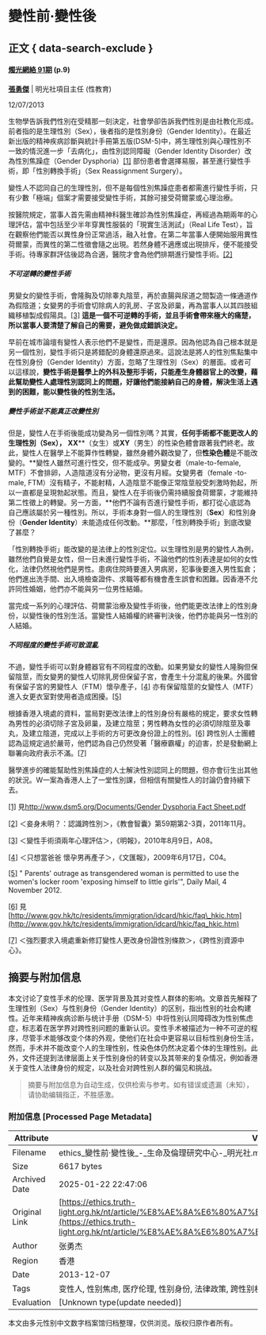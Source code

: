 # 變性前‧變性後

## 正文 { data-search-exclude }


#### [燭光網絡 91期](/flipbook/candle/91) (p.9)

**[張勇傑](/article/author?field_author_value=張勇傑)** | 明光社項目主任 (性教育)

12/07/2013

生物學告訴我們性別在受精那一刻決定，社會學卻告訴我們性別是由社教化形成。前者指的是生理性別（Sex），後者指的是性別身份（Gender Identity）。在最近新出版的精神疾病診斷與統計手冊第五版(DSM-5)中，將生理性別與心理性別不一致的情況進一步「去病化」，由性別認同障礙（Gender Identity Disorder）改為性別焦躁症（Gender Dysphoria）[\[1\]](#_ftn1) 部份患者會選擇易服，甚至進行變性手術，即「性別轉換手術」（Sex Reassignment Surgery）。

變性人不認同自己的生理性別，但不是每個性別焦躁症患者都需進行變性手術，只有少數「極端」個案才需要接受變性手術，其餘可接受荷爾蒙或心理治療。

按醫院規定，當事人首先需由精神科醫生確診為性別焦躁症，再經過為期兩年的心理評估，當中包括至少半年穿異性服裝的「現實生活測試」（Real Life Test），旨在觀察他們能否以異性身份正常過活，融入社會。在第二年當事人便開始服用異性荷爾蒙，而異性的第二性徵會隨之出現。若然身體不適應或出現排斥，便不能接受手術。待專家群評估後認為合適，醫院才會為他們排期進行變性手術。[\[2\]](#_ftn2)

##### 不可逆轉的變性手術

男變女的變性手術，會隆胸及切除睾丸陰莖，再於直腸與尿道之間製造一條通道作為假陰道；女變男的手術會切除病人的乳房、子宮及卵巢，再為當事人以其四肢組織移植製成假陽具。[\[3\]](#_ftn3) **這是一個不可逆轉的手術，並且手術會帶來極大的痛楚，所以當事人要清楚了解自己的需要，避免做成錯誤決定。**

早前在城市論壇有變性人表示他們不是變性，而是還原。因為他認為自己根本就是另一個性別，變性手術只是將錯配的身體還原過來。這說法是將人的性別焦點集中在性別身份（Gender Identity）方面，忽略了生理性別（Sex）的層面。或者可以這樣說，**變性手術是醫學上的外科及整形手術，只能產生身體器官上的改變，藉此幫助變性人處理性別認同上的問題，好讓他們能接納自己的身體，解決生活上遇到的困難，能以變性後的性別生活。**

##### 變性手術並不能真正改變性別

但是，變性人在手術後能成功變為另一個性別嗎？其實，**任何手術都不能更改人的生理性別（****Sex****），** **XX****（女生）或****XY****（男生）的性染色體會跟著我們終老。故此，變性人在醫學上不能算作性轉變，雖然身體外觀改變了，但****性染色體****是不能改變的。**變性人雖然可進行性交，但不能成孕。男變女者（male-to-female, MTF）不會排卵，人造陰道沒有分泌物，更沒有月經。女變男者（female -to-male, FTM）沒有精子，不能射精，人造陰莖不能像正常陰莖般受刺激時勃起，所以一直都是呈現勃起狀態。而且，變性人在手術後仍需持續服食荷爾蒙，才能維持第二性徵上的轉變。另一方面，**他們不論有否進行變性手術，都打從心底認為自己應該屬於另一種性別。所以，手術本身對一個人的生理性別（****Sex****）和性別身份（****Gender Identity****）未能造成任何改動。**那麼，「性別轉換手術」到底改變了甚麼？

「性別轉換手術」能改變的是法律上的性別定位。以生理性別是男的變性人為例，雖然他們自覺是女性，但一日未進行變性手術，不論他們的性別表達是如何的女性化，法律仍然視他們是男性。患病住院時要進入男病房，犯事後要進入男性監倉；他們進出洗手間、出入境檢查證件、求職等都有機會產生誤會和困難。因香港不允許同性婚姻，他們亦不能與另一位男性結婚。

當完成一系列的心理評估、荷爾蒙治療及變性手術後，他們能更改法律上的性別身份，以變性後的性別生活。當變性人結婚權的終審判決後，他們亦能與另一性別的人結婚。

##### 不同程度的變性手術可致混亂

不過，變性手術可以對身體器官有不同程度的改動。如果男變女的變性人隆胸但保留陰莖，而女變男的變性人切除乳房但保留子宮，會產生十分混亂的後果。外國曾有保留子宮的男變性人（FTM）懷孕產子，[\[4\]](#_ftn4) 亦有保留陰莖的女變性人（MTF）進入女更衣室對使用者造成困擾。[\[5\]](#_ftn5)

根據香港入境處的資料，當局對更改法律上的性別身份有嚴格的規定，要求女性轉為男性的必須切除子宮及卵巢，及建立陰莖；男性轉為女性的必須切除陰莖及睾丸，及建立陰道，完成以上手術的方可更改身份證上的性別。[\[6\]](#_ftn6) 跨性別人士團體認為這規定過於嚴苛，他們認為自己仍然受著「醫療霸權​」的迫害，於是發動網上聯署向政府表示不滿。[\[7\]](#_ftn7)

醫學進步的確能幫助性別焦躁症的人士解決性別認同上的問題，但亦會衍生出其他的狀況。W一案為香港人上了一堂性別課，但相信有關變性人的討論仍會持續下去。

[\[1\]](#_ftnref1) 見[http://www.dsm5.org/Documents/Gender Dysphoria Fact Sheet.pdf](http://www.dsm5.org/Documents/Gender%20Dysphoria%20Fact%20Sheet.pdf)

[\[2\]](#_ftnref2) ＜妾身未明？：認識跨性別＞，《教會智囊》第59期第2-3頁，2011年11月。

[\[3\]](#_ftnref3) ＜變性手術須兩年心理評估＞，《明報》，2010年8月9日，A08。

[\[4\]](#_ftnref4) ＜只想當爸爸 懷孕男再產子＞，《文匯報》，2009年6月17日，C04。

[\[5\]](#_ftnref5) " Parents' outrage as transgendered woman is permitted to use the women's locker room 'exposing himself to little girls'", Daily Mail, 4 November 2012.

[\[6\]](#_ftnref6) 見[http://www.gov.hk/tc/residents/immigration/idcard/hkic/faq\_hkic.htm](http://www.gov.hk/tc/residents/immigration/idcard/hkic/faq_hkic.htm)

[\[7\]](#_ftnref7) ＜強烈要求入境處重新修訂變性人更改身份證性別條款＞，《跨性別資源中心》。
<!-- tcd_original_link https://ethics.truth-light.org.hk/nt/article/%E8%AE%8A%E6%80%A7%E5%89%8D%E8%AE%8A%E6%80%A7%E5%BE%8C -->


## 摘要与附加信息

<!-- tcd_abstract -->
本文讨论了变性手术的伦理、医学背景及其对变性人群体的影响。文章首先解释了生理性别（Sex）与性别身份（Gender Identity）的区别，指出性别的社会构建性。近年来精神疾病诊断与统计手册（DSM-5）中将性别认同障碍改为性别焦虑症，标志着在医学界对跨性别问题的重新认识。变性手术被描述为一种不可逆的程序，尽管手术能够改变个体的外观，使他们在社会中更容易以目标性别身份生活，然而，手术并不能改变个人的生理性别，性染色体仍然决定着个体的生理性别。此外，文件还提到法律层面上关于性别身份的转变以及其带来的复杂情况，例如香港关于变性人法律身份的规定，以及社会对跨性别人群的偏见和挑战。
<!-- tcd_abstract_end -->

> 摘要与附加信息为自动生成，仅供检索与参考。如有错误或遗漏（未知），请协助编辑指正，不胜感激。

### 附加信息 [Processed Page Metadata]

| Attribute       | Value                                  |
|-----------------|----------------------------------------|
| Filename        | ethics_變性前‧變性後_-_生命及倫理研究中心-_明光社.md                             |
| Size            | 6617 bytes                           |
| Archived Date   | 2025-01-22 22:47:06                             |
| Original Link   | [https://ethics.truth-light.org.hk/nt/article/%E8%AE%8A%E6%80%A7%E5%89%8D%E8%AE%8A%E6%80%A7%E5%BE%8C](https://ethics.truth-light.org.hk/nt/article/%E8%AE%8A%E6%80%A7%E5%89%8D%E8%AE%8A%E6%80%A7%E5%BE%8C)                       |
| Author          | 张勇杰 | 明光社项目主任                               |
| Region          | 香港                               |
| Date            | 2013-12-07                                 |
| Tags            | 变性人, 性别焦虑, 医疗伦理, 性别身份, 法律政策, 跨性别权益, 心理治疗, 生理性别, 文化认同, 社会建构                                 |
| Evaluation            | [Unknown type(update needed)]                                 |
<!-- tcd_table_end -->

本文由多元性别中文数字档案馆归档整理，仅供浏览。版权归原作者所有。
